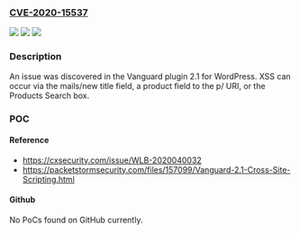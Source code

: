 ### [CVE-2020-15537](https://cve.mitre.org/cgi-bin/cvename.cgi?name=CVE-2020-15537)
![](https://img.shields.io/static/v1?label=Product&message=n%2Fa&color=blue)
![](https://img.shields.io/static/v1?label=Version&message=n%2Fa&color=blue)
![](https://img.shields.io/static/v1?label=Vulnerability&message=n%2Fa&color=brighgreen)

### Description

An issue was discovered in the Vanguard plugin 2.1 for WordPress. XSS can occur via the mails/new title field, a product field to the p/ URI, or the Products Search box.

### POC

#### Reference
- https://cxsecurity.com/issue/WLB-2020040032
- https://packetstormsecurity.com/files/157099/Vanguard-2.1-Cross-Site-Scripting.html

#### Github
No PoCs found on GitHub currently.

